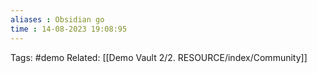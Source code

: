 ```yaml
---
aliases : Obsidian go
time : 14-08-2023 19:08:95
---
```

Tags: #demo
Related: [[Demo Vault 2/2. RESOURCE/index/Community]] 


